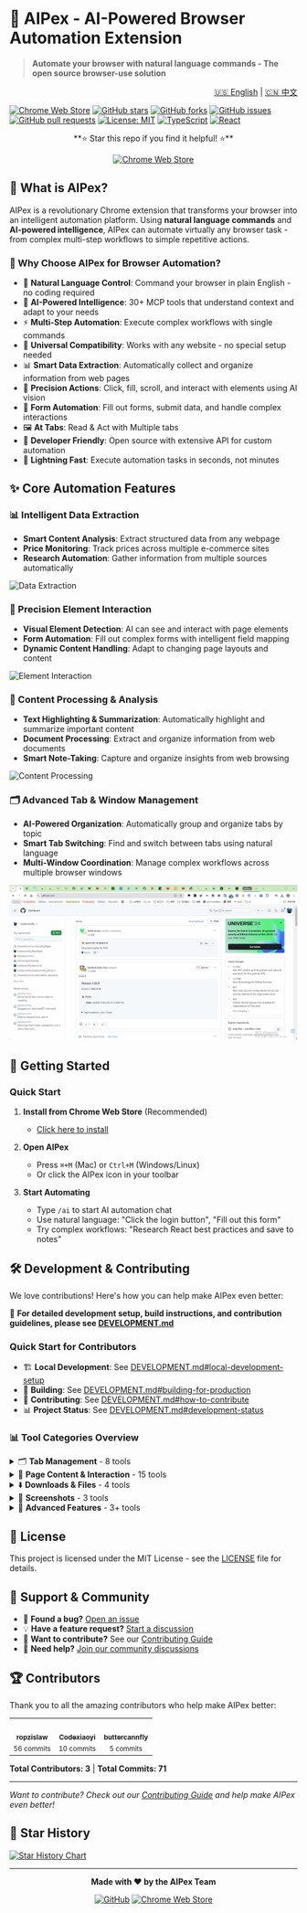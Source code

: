# 🤖 AIPex - AI-Powered Browser Automation Extension

> **Automate your browser with natural language commands - The open source browser-use solution**

<div align="right">
  <a href="README.md">🇺🇸 English</a> | <a href="README.zh-CN.md">🇨🇳 中文</a>
</div>

[![Chrome Web Store](https://img.shields.io/badge/Chrome%20Web%20Store-Available-brightgreen)](https://chromewebstore.google.com/detail/aipex-%E2%80%94%E2%80%94-tab-history-mana/iglkpadagfelcpmiidndgjgafpdifnke?hl=zh-CN&utm_source=ext_sidebar)
[![GitHub stars](https://img.shields.io/github/stars/buttercannfly/AIPex?style=social)](https://github.com/buttercannfly/AIPex)
[![GitHub forks](https://img.shields.io/github/forks/buttercannfly/AIPex?style=social)](https://github.com/buttercannfly/AIPex)
[![GitHub issues](https://img.shields.io/badge/GitHub-Issues-red)](https://github.com/buttercannfly/AIPex/issues)
[![GitHub pull requests](https://img.shields.io/badge/GitHub-Pull%20Requests-blue)](https://github.com/buttercannfly/AIPex/pulls)
[![License: MIT](https://img.shields.io/badge/License-MIT-yellow.svg)](https://opensource.org/licenses/MIT)
[![TypeScript](https://img.shields.io/badge/TypeScript-007ACC?logo=typescript&logoColor=white)](https://www.typescriptlang.org/)
[![React](https://img.shields.io/badge/React-20232A?logo=react&logoColor=61DAFB)](https://reactjs.org/)

<div align="center">
  **⭐ Star this repo if you find it helpful! ⭐**
  
  [![Chrome Web Store](https://img.shields.io/badge/Install%20on%20Chrome%20Web%20Store-blue?logo=google-chrome&logoColor=white)](https://chromewebstore.google.com/detail/aipex-%E2%80%94%E2%80%94-tab-history-mana/iglkpadagfelcpmiidndgjgafpdifnke?hl=zh-CN&utm_source=ext_sidebar)
</div>

## 🤖 What is AIPex?

AIPex is a revolutionary Chrome extension that transforms your browser into an intelligent automation platform. Using **natural language commands** and **AI-powered intelligence**, AIPex can automate virtually any browser task - from complex multi-step workflows to simple repetitive actions.

### 🎯 Why Choose AIPex for Browser Automation?

- 🧠 **Natural Language Control**: Command your browser in plain English - no coding required
- 🤖 **AI-Powered Intelligence**: 30+ MCP tools that understand context and adapt to your needs
- ⚡ **Multi-Step Automation**: Execute complex workflows with single commands
- 🔄 **Universal Compatibility**: Works with any website - no special setup needed
- 📊 **Smart Data Extraction**: Automatically collect and organize information from web pages
- 🎯 **Precision Actions**: Click, fill, scroll, and interact with elements using AI vision
- 📝 **Form Automation**: Fill out forms, submit data, and handle complex interactions
- 🖼️ **At Tabs**: Read & Act with Multiple tabs
- 🔧 **Developer Friendly**: Open source with extensive API for custom automation
- 🚀 **Lightning Fast**: Execute automation tasks in seconds, not minutes

## ✨ Core Automation Features

### 📊 Intelligent Data Extraction
- **Smart Content Analysis**: Extract structured data from any webpage
- **Price Monitoring**: Track prices across multiple e-commerce sites
- **Research Automation**: Gather information from multiple sources automatically

![Data Extraction](gif/research.gif)

### 🎯 Precision Element Interaction
- **Visual Element Detection**: AI can see and interact with page elements
- **Form Automation**: Fill out complex forms with intelligent field mapping
- **Dynamic Content Handling**: Adapt to changing page layouts and content

![Element Interaction](gif/compare.gif)

### 📝 Content Processing & Analysis
- **Text Highlighting & Summarization**: Automatically highlight and summarize important content
- **Document Processing**: Extract and organize information from web documents
- **Smart Note-Taking**: Capture and organize insights from web browsing

![Content Processing](gif/summariz.gif)

### 🗂️ Advanced Tab & Window Management
- **AI-Powered Organization**: Automatically group and organize tabs by topic
- **Smart Tab Switching**: Find and switch between tabs using natural language
- **Multi-Window Coordination**: Manage complex workflows across multiple browser windows

![Tab Management](gif/organize-tabs.gif)

## 🚀 Getting Started

### Quick Start
1. **Install from Chrome Web Store** (Recommended)
   - [Click here to install](https://chromewebstore.google.com/detail/aipex-%E2%80%94%E2%80%94-tab-history-mana/iglkpadagfelcpmiidndgjgafpdifnke?hl=zh-CN&utm_source=ext_sidebar)

2. **Open AIPex**
   - Press `⌘+M` (Mac) or `Ctrl+M` (Windows/Linux)
   - Or click the AIPex icon in your toolbar

3. **Start Automating**
   - Type `/ai` to start AI automation chat
   - Use natural language: "Click the login button", "Fill out this form"
   - Try complex workflows: "Research React best practices and save to notes"

## 🛠️ Development & Contributing

We love contributions! Here's how you can help make AIPex even better:

📖 **For detailed development setup, build instructions, and contribution guidelines, please see [DEVELOPMENT.md](DEVELOPMENT.md)**

### Quick Start for Contributors
- 🏗️ **Local Development**: See [DEVELOPMENT.md#local-development-setup](DEVELOPMENT.md#local-development-setup)
- 🔧 **Building**: See [DEVELOPMENT.md#building-for-production](DEVELOPMENT.md#building-for-production)
- 🤝 **Contributing**: See [DEVELOPMENT.md#how-to-contribute](DEVELOPMENT.md#how-to-contribute)
- 📊 **Project Status**: See [DEVELOPMENT.md#development-status](DEVELOPMENT.md#development-status)


### 📊 Tool Categories Overview

<details>
<summary>🗂️ <strong>Tab Management</strong> - 8 tools</summary>

Complete tab control and navigation:
- `get_all_tabs` - Get all open tabs across all windows
- `get_current_tab` - Get information about the currently active tab  
- `switch_to_tab` - Switch to a specific tab by ID
- `create_new_tab` - Create a new tab with the specified URL
- `get_tab_info` - Get detailed information about a specific tab
- `duplicate_tab` - Duplicate an existing tab
- `close_tab` - Close a specific tab
- `get_current_tab_content` - Get the visible text content of the current tab

</details>

<details>
<summary>📄 <strong>Page Content & Interaction</strong> - 15 tools</summary>

Content extraction, analysis, and page interaction:
- `get_page_metadata` - Get page metadata including title, description, keywords
- `extract_page_text` - Extract text content with word count and reading time
- `get_page_links` - Get all links from the current page
- `search_page_text` - Search for text on the current page
- `get_interactive_elements` - Get all interactive elements (links, buttons, inputs)
- `get_interactive_elements_optimized` - Optimized version for complex pages
- `click_element` - Click an element using CSS selector
- `summarize_page` - Summarize page content with key points
- `fill_input` - Fill an input field with text
- `clear_input` - Clear the content of an input field
- `get_input_value` - Get the current value of an input field
- `submit_form` - Submit a form using CSS selector
- `get_form_elements` - Get all form elements and input fields
- `scroll_to_element` - Scroll to a DOM element and center it
- `highlight_element` - Permanently highlight DOM elements
- `highlight_text_inline` - Highlight specific words or phrases within text

</details>

<details>
<summary>⬇️ <strong>Downloads & Files</strong> - 4 tools</summary>

Download control and file management:
- `download_text_as_markdown` - Download text content as markdown file
- `download_image` - Download an image from base64 data
- `download_chat_images` - Download multiple images from chat messages
- `download_current_chat_images` - Download all images from current AI chat

</details>

<details>
<summary>📸 <strong>Screenshots</strong> - 3 tools</summary>

Visual capture and screenshot management:
- `capture_screenshot` - Capture screenshot of current visible tab
- `capture_tab_screenshot` - Capture screenshot of a specific tab by ID
- `capture_screenshot_to_clipboard` - Capture screenshot and save to clipboard

</details>

<details>
<summary>🔧 <strong>Advanced Features</strong> - 3+ tools</summary>

Advanced browser automation and utilities:
- Additional specialized tools for enhanced browser control
- AI-powered content analysis and processing
- Custom automation workflows

</details>

## 📄 License

This project is licensed under the MIT License - see the [LICENSE](LICENSE) file for details.

## 🙏 Support & Community

- 🐛 **Found a bug?** [Open an issue](https://github.com/buttercannfly/AIPex/issues)
- 💡 **Have a feature request?** [Start a discussion](https://github.com/buttercannfly/AIPex/discussions)
- 🤝 **Want to contribute?** See our [Contributing Guide](DEVELOPMENT.md#how-to-contribute)
- 💬 **Need help?** [Join our community discussions](https://github.com/buttercannfly/AIPex/discussions)

## 🏆 Contributors

Thank you to all the amazing contributors who help make AIPex better:

<table>
  <tr>
    <td align="center">
      <a href="https://github.com/buttercannfly">
        <img src="https://github.com/buttercannfly.png?size=100" width="100px;" alt=""/>
        <br />
        <sub><b>ropzislaw</b></sub>
      </a>
      <br />
      <sub>56 commits</sub>
    </td>
    <td align="center">
      <a href="https://github.com/Codexiaoyi">
        <img src="https://github.com/Codexiaoyi.png?size=100" width="100px;" alt=""/>
        <br />
        <sub><b>Codexiaoyi</b></sub>
      </a>
      <br />
      <sub>10 commits</sub>
    </td>
    <td align="center">
      <a href="https://github.com/buttercannfly">
        <img src="https://github.com/buttercannfly.png?size=100" width="100px;" alt=""/>
        <br />
        <sub><b>buttercannfly</b></sub>
      </a>
      <br />
      <sub>5 commits</sub>
    </td>
  </tr>
</table>

**Total Contributors: 3** | **Total Commits: 71**

---

*Want to contribute? Check out our [Contributing Guide](DEVELOPMENT.md#how-to-contribute) and help make AIPex even better!*

## 🌟 Star History

[![Star History Chart](https://api.star-history.com/svg?repos=buttercannfly/AIPex&type=Date)](https://star-history.com/#buttercannfly/AIPex&Date)

---

<div align="center">
  <strong>Made with ❤️ by the AIPex Team</strong>
  
  [![GitHub](https://img.shields.io/badge/GitHub-100000?logo=github&logoColor=white)](https://github.com/buttercannfly/AIPex)
  [![Chrome Web Store](https://img.shields.io/badge/Chrome%20Web%20Store-4285F4?logo=google-chrome&logoColor=white)](https://chromewebstore.google.com/detail/aipex-%E2%80%94%E2%80%94-tab-history-mana/iglkpadagfelcpmiidndgjgafpdifnke?hl=zh-CN&utm_source=ext_sidebar)
</div>